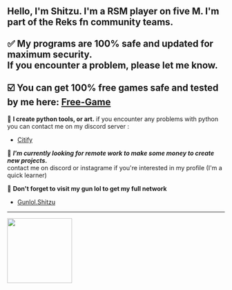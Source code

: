 **Hello, I'm Shitzu. I'm a RSM player on five M. I'm part of the Reks fn community teams.** </br>
</br>
✅ My programs are 100% safe and updated for maximum security. </br>
If you encounter a problem, please let me know.</br>
</br>
☑️ You can get 100% free games safe and tested by me here: [Free-Game](https://github.com/ShitzuDev/Free-Crack-game)
---
📍 **I create python tools, or art.**
if you encounter any problems with python you can contact me on my discord server : </br>
- [Citify](https://discord.gg/hB3uvRXsya)

📖 ***I'm currently looking for remote work to make some money to create new projects.*** </br>
contact me on discord or instagrame if you're interested in my profile (I'm a quick learner)

🔫 **Don't forget to visit my gun lol to get my full network** <br>
- [Gunlol.Shitzu](https://guns.lol/shitzu)

---
<a href="https://github.com/anuraghazra/convoychat">
  <img height=150 align="center" src="https://github-readme-stats.vercel.app/api/top-langs?username=ShitzuDev&layout=compact&langs_count=8&card_width=320" />
</a>
